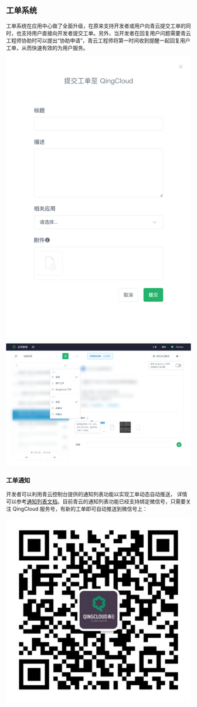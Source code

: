 ## 工单系统

工单系统在应用中心做了全面升级，在原来支持开发者或用户向青云提交工单的同时，也支持用户直接向开发者提交工单。另外，当开发者在回复用户问题需要青云工程师协助时可以提出“协助申请”，青云工程师将第一时间收到提醒一起回复用户工单，从而快速有效的为用户服务。

![提交工单给青云管理员](../../images/open_ticket.png)

![查看用户工单](../../images/tickets.png)

### 工单通知

开发者可以利用青云控制台提供的通知列表功能以实现工单动态自动推送， 详情可以参考[通知列表文档](https://docs.qingcloud.com/guide/alarm.html#guide-notificationlist)。目前青云的通知列表功能已经支持绑定微信号，只需要关注 QingCloud 服务号，有新的工单即可自动推送到微信号上：

![QingCloud 服务号](../../images/qingcloud_service.png)
